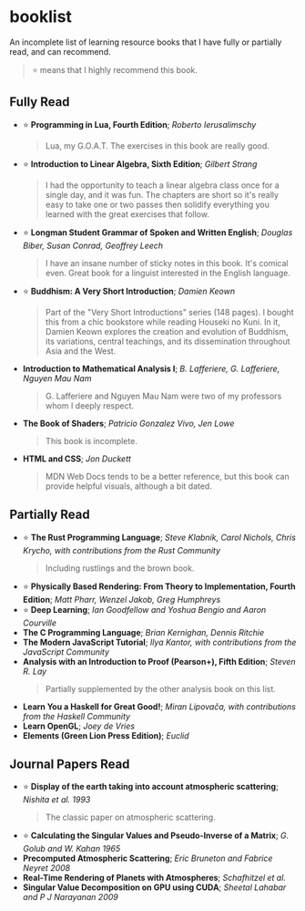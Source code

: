 # booklist

An incomplete list of learning resource books that I have fully or partially read, and can recommend.
> :star: means that I highly recommend this book.

## Fully Read
- :star: __Programming in Lua, Fourth Edition__; _Roberto Ierusalimschy_
  > Lua, my G.O.A.T. The exercises in this book are really good.
- :star: __Introduction to Linear Algebra, Sixth Edition__; _Gilbert Strang_
  > I had the opportunity to teach a linear algebra class once for a single day, and it was fun.
  > The chapters are short so it's really easy to take one or two passes then solidify everything you learned with the great exercises that follow.
- :star: __Longman Student Grammar of Spoken and Written English__; _Douglas Biber, Susan Conrad, Geoffrey Leech_
  > I have an insane number of sticky notes in this book. It's comical even. Great book for a linguist interested in the English language.
- :star: __Buddhism: A Very Short Introduction__; _Damien Keown_
  > Part of the "Very Short Introductions" series (148 pages). I bought this from a chic bookstore while reading Houseki no Kuni.
  > In it, Damien Keown explores the creation and evolution of Buddhism, its variations, central teachings, and its dissemination throughout Asia and the West.
- __Introduction to Mathematical Analysis I__; _B. Lafferiere, G. Lafferiere, Nguyen Mau Nam_
  > G. Lafferiere and Nguyen Mau Nam were two of my professors whom I deeply respect.
- __The Book of Shaders__; _Patricio Gonzalez Vivo, Jen Lowe_
  > This book is incomplete.
- __HTML and CSS__; _Jon Duckett_
  > MDN Web Docs tends to be a better reference, but this book can provide helpful visuals, although a bit dated.

## Partially Read
- :star: __The Rust Programming Language__; _Steve Klabnik, Carol Nichols, Chris Krycho, with contributions from the Rust Community_
  > Including rustlings and the brown book.
- :star: __Physically Based Rendering: From Theory to Implementation, Fourth Edition__; _Matt Pharr, Wenzel Jakob, Greg Humphreys_
- :star: __Deep Learning__; _Ian Goodfellow and Yoshua Bengio and Aaron Courville_
- __The C Programming Language__; _Brian Kernighan, Dennis Ritchie_
- __The Modern JavaScript Tutorial__; _Ilya Kantor, with contributions from the JavaScript Community_
- __Analysis with an Introduction to Proof (Pearson+), Fifth Edition__; _Steven R. Lay_
  > Partially supplemented by the other analysis book on this list.
- __Learn You a Haskell for Great Good!__; _Miran Lipovača, with contributions from the Haskell Community_
- __Learn OpenGL__; _Joey de Vries_
- __Elements (Green Lion Press Edition)__; _Euclid_

## Journal Papers Read
- :star: __Display of the earth taking into account atmospheric scattering__; _Nishita et al. 1993_
  > The classic paper on atmospheric scattering.
- :star: __Calculating the Singular Values and Pseudo-Inverse of a Matrix__; _G. Golub and W. Kahan 1965_
- __Precomputed Atmospheric Scattering__; _Eric Bruneton and Fabrice Neyret 2008_
- __Real-Time Rendering of Planets with Atmospheres__; _Schafhitzel et al._
- __Singular Value Decomposition on GPU using CUDA__; _Sheetal Lahabar and P J Narayanan 2009_

<!-- braiding sweetgrass -->
